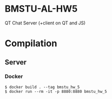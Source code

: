 # BMSTU-AL-HW5
QT Chat Server (+client on QT and JS)

# Compilation

## Server

### Docker

```ShellSession
$ docker build . --tag bmstu_hw_5
$ docker run --rm -it -p 8880:8880 bmstu_hw_5
```
